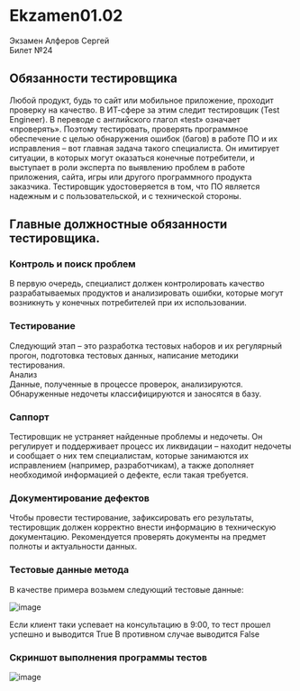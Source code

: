 # Ekzamen01.02
Экзамен Алферов Сергей<br>
Билет №24<br>
## Обязанности тестировщика

Любой продукт, будь то сайт или мобильное приложение, проходит проверку на качество. В ИТ-сфере за этим следит тестировщик (Test Engineer).
В переводе с английского глагол «test» означает «проверять». Поэтому тестировать, проверять программное обеспечение с целью обнаружения ошибок (багов) в работе ПО и их исправления – вот главная задача такого специалиста.
Он имитирует ситуации, в которых могут оказаться конечные потребители, и выступает в роли эксперта по выявлению проблем в работе приложения, сайта, игры или другого программного продукта заказчика. Тестировщик удостоверяется в том, что ПО является надежным и с пользовательской, и с технической стороны.

## Главные должностные обязанности тестировщика.<br>
### Контроль и поиск проблем<br>
В первую очередь, специалист должен контролировать качество разрабатываемых продуктов и анализировать ошибки, которые могут возникнуть у конечных потребителей при их использовании.<br>
### Тестирование<br>
Следующий этап – это разработка тестовых наборов и их регулярный прогон, подготовка тестовых данных, написание методики тестирования.<br>
Анализ<br>
Данные, полученные в процессе проверок, анализируются. Обнаруженные недочеты классифицируются и заносятся в базу.<br>
### Саппорт<br>
Тестировщик не устраняет найденные проблемы и недочеты. Он регулирует и поддерживает процесс их ликвидации – находит недочеты и сообщает о них тем специалистам, которые занимаются их исправлением (например, разработчикам), а также дополняет необходимой информацией о дефекте, если такая требуется.<br>
### Документирование дефектов<br>
Чтобы провести тестирование, зафиксировать его результаты, тестировщик должен корректно внести информацию в техническую документацию. Рекомендуется проверять документы на предмет полноты и актуальности данных.

### Тестовые данные метода<br>
В качестве примера возьмем следующий тестовые данные:

![image](https://user-images.githubusercontent.com/80594181/177058626-8f9e36a7-2dbb-4e6e-bf29-0024f2459793.png)

Если клиент таки успевает на консультацию в 9:00, то тест прошел успешно и выводится True
В противном случае выводится False


### Скриншот выполнения программы тестов<br>
![image](https://user-images.githubusercontent.com/80594181/177059070-3e1c3393-0a32-4d12-aa4a-b2a9d19bd187.png)
